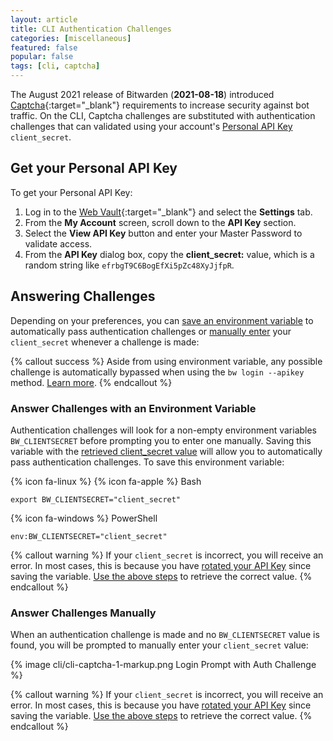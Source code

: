 ```yaml
---
layout: article
title: CLI Authentication Challenges
categories: [miscellaneous]
featured: false
popular: false
tags: [cli, captcha]
---
```


The August 2021 release of Bitwarden (**2021-08-18**) introduced [Captcha](https://www.hcaptcha.com/about){:target="\_blank"} requirements to increase security against bot traffic. On the CLI, Captcha challenges are substituted with authentication challenges that can validated using your account's [Personal API Key]({{site.baseurl}}/article/personal-api-key/) `client_secret`.

## Get your Personal API Key

To get your Personal API Key:

1. Log in to the [Web Vault](https://vault.bitwarden.com){:target="\_blank"} and select the **Settings** tab.
2. From the **My Account** screen, scroll down to the **API Key** section.
3. Select the **View API Key** button and enter your Master Password to validate access.
4. From the **API Key** dialog box, copy the **client_secret:** value, which is a random string like `efrbgT9C6BogEfXi5pZc48XyJjfpR`.

## Answering Challenges

Depending on your preferences, you can [save an environment variable](#answer-challenges-with-an-environment-variable) to automatically pass authentication challenges or [manually enter](#using-the-prompt) your `client_secret` whenever a challenge is made:

{% callout success %}
Aside from using environment variable, any possible challenge is automatically bypassed when using the `bw login --apikey` method. [Learn more]({{site.baseurl}}/article/cli/#using-an-api-key).
{% endcallout %}

### Answer Challenges with an Environment Variable

Authentication challenges will look for a non-empty environment variables `BW_CLIENTSECRET` before prompting you to enter one manually. Saving this variable with the [retrieved client_secret value](#get-your-personal-api-key) will allow you to automatically pass authentication challenges. To save this environment variable:

{% icon fa-linux %} {% icon fa-apple %} Bash
```
export BW_CLIENTSECRET="client_secret"
```

{% icon fa-windows %} PowerShell
```
env:BW_CLIENTSECRET="client_secret"
```

{% callout warning %}
If your `client_secret` is incorrect, you will receive an error. In most cases, this is because you have [rotated your API Key]({{site.baseurl}}/article/personal-api-key/#rotate-your-api-key) since saving the variable. [Use the above steps](#get-your-personal-api-key) to retrieve the correct value.
{% endcallout %}

### Answer Challenges Manually

When an authentication challenge is made and no `BW_CLIENTSECRET` value is found, you will be prompted to manually enter your `client_secret` value:

{% image cli/cli-captcha-1-markup.png Login Prompt with Auth Challenge %}

{% callout warning %}
If your `client_secret` is incorrect, you will receive an error. In most cases, this is because you have [rotated your API Key]({{site.baseurl}}/article/personal-api-key/#rotate-your-api-key) since saving the variable. [Use the above steps](#get-your-personal-api-key) to retrieve the correct value.
{% endcallout %}
